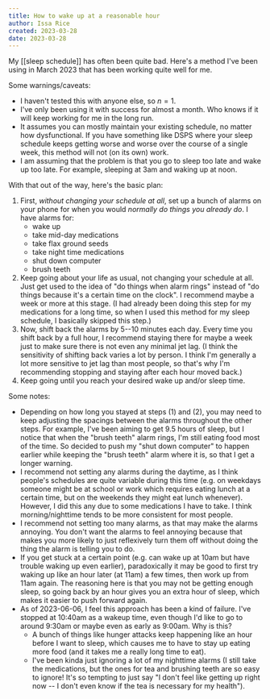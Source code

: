 ```yaml
---
title: How to wake up at a reasonable hour
author: Issa Rice
created: 2023-03-28
date: 2023-03-28
---
```


My [[sleep schedule]] has often been quite bad. Here's a method I've been using in March 2023 that has been working quite well for me.

Some warnings/caveats:

- I haven't tested this with anyone else, so $n=1$.
- I've only been using it with success for almost a month. Who knows if it will keep working for me in the long run.
- It assumes you can mostly maintain your existing schedule, no matter how dysfunctional. If you have something like DSPS where your sleep schedule keeps getting worse and worse over the course of a single week, this method will not (on its own) work.
- I am assuming that the problem is that you go to sleep too late and wake up too late. For example, sleeping at 3am and waking up at noon.

With that out of the way, here's the basic plan:

1. First, _without changing your schedule at all_, set up a bunch of alarms on your phone for when you would _normally do things you already do_. I have alarms for:
	- wake up
	- take mid-day medications
	- take flax ground seeds
	- take night time medications
	- shut down computer
	- brush teeth
2. Keep going about your life as usual, not changing your schedule at all. Just get used to the idea of "do things when alarm rings" instead of "do things because it's a certain time on the clock". I recommend maybe a week or more at this stage. (I had already been doing this step for my medications for a long time, so when I used this method for my sleep schedule, I basically skipped this step.)
3. Now, shift back the alarms by 5--10 minutes each day. Every time you shift back by a full hour, I recommend staying there for maybe a week just to make sure there is not even any minimal jet lag. (I think the sensitivity of shifting back varies a lot by person. I think I'm generally a lot more sensitive to jet lag than most people, so that's why I'm recommending stopping and staying after each hour moved back.)
4. Keep going until you reach your desired wake up and/or sleep time.

Some notes:

- Depending on how long you stayed at steps (1) and (2), you may need to keep adjusting the spacings between the alarms throughout the other steps. For example, I've been aiming to get 9.5 hours of sleep, but I notice that when the "brush teeth" alarm rings, I'm still eating food most of the time. So decided to push my "shut down computer" to happen earlier while keeping the "brush teeth" alarm where it is, so that I get a longer warning.
- I recommend not setting any alarms during the daytime, as I think people's schedules are quite variable during this time (e.g. on weekdays someone might be at school or work which requires eating lunch at a certain time, but on the weekends they might eat lunch whenever). However, I did this any due to some medications I have to take. I think morning/nighttime tends to be more consistent for most people.
- I recommend not setting too many alarms, as that may make the alarms annoying. You don't want the alarms to feel annoying because that makes you more likely to just reflexively turn them off without doing the thing the alarm is telling you to do.
- If you get stuck at a certain point (e.g. can wake up at 10am but have trouble waking up even earlier), paradoxically it may be good to first try waking up like an hour later (at 11am) a few times, then work up from 11am again. The reasoning here is that you may not be getting enough sleep, so going back by an hour gives you an extra hour of sleep, which makes it easier to push forward again.
- As of 2023-06-06, I feel this approach has been a kind of failure. I've stopped at 10:40am as a wakeup time, even though I'd like to go to around 9:30am or maybe even as early as 9:00am. Why is this?
	- A bunch of things like hunger attacks keep happening like an hour before I want to sleep, which causes me to have to stay up eating more food (and it takes me a really long time to eat).
	- I've been kinda just ignoring a lot of my nighttime alarms (I still take the medications, but the ones for tea and brushing teeth are so easy to ignore! It's so tempting to just say "I don't feel like getting up right now -- I don't even know if the tea is necessary for my health").